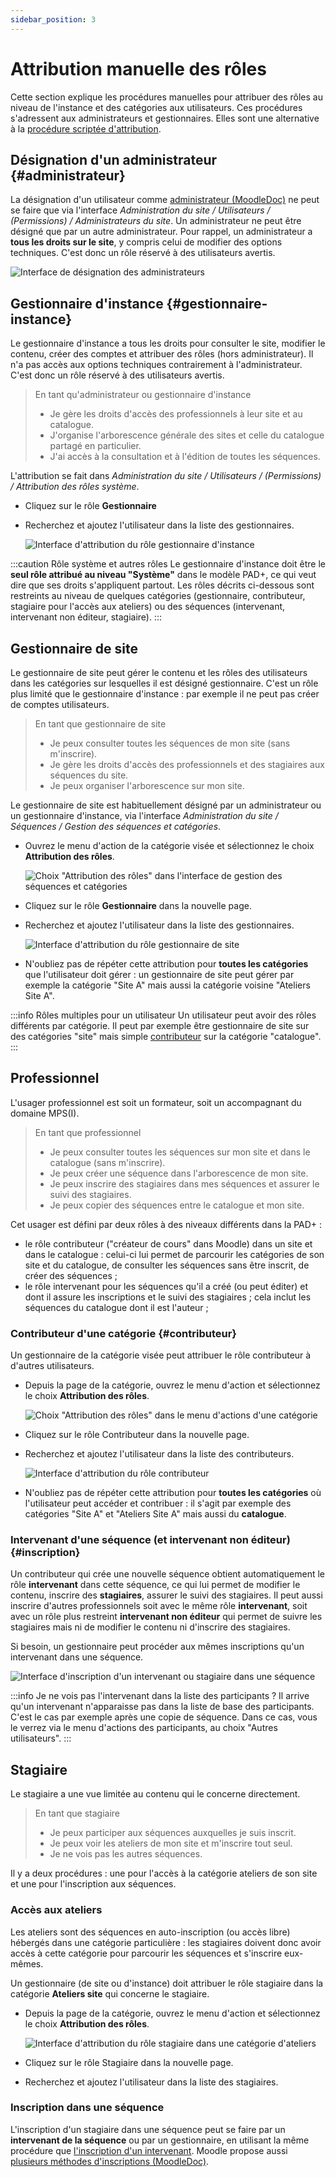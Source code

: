 ```yaml
---
sidebar_position: 3
---
```

# Attribution manuelle des rôles

Cette section explique les procédures manuelles pour attribuer des rôles au niveau de l'instance et des catégories aux utilisateurs. Ces procédures s'adressent aux administrateurs et gestionnaires. Elles sont une alternative à la [procédure scriptée d'attribution](donnees#users-categories).


## Désignation d'un administrateur {#administrateur}

La désignation d'un utilisateur comme [administrateur (MoodleDoc)](https://docs.moodle.org/3x/fr/Administrateur) ne peut se faire que via l'interface *Administration du site / Utilisateurs / (Permissions) / Administrateurs du site*. Un administrateur ne peut être désigné que par un autre administrateur. Pour rappel, un administrateur a **tous les droits sur le site**, y compris celui de modifier des options techniques. C'est donc un rôle réservé à des utilisateurs avertis.

![Interface de désignation des administrateurs](/img/organisation/ajout_administrateur.png)


## Gestionnaire d'instance {#gestionnaire-instance}

Le gestionnaire d'instance a tous les droits pour consulter le site, modifier le contenu, créer des comptes et attribuer des rôles (hors administrateur). Il n'a pas accès aux options techniques contrairement à l'administrateur. C'est donc un rôle réservé à des utilisateurs avertis.

> En tant qu'administrateur ou gestionnaire d'instance
> - Je gère les droits d'accès des professionnels à leur site et au catalogue.
> - J'organise l'arborescence générale des sites et celle du catalogue partagé en particulier.
> - J'ai accès à la consultation et à l'édition de toutes les séquences.

L'attribution se fait dans *Administration du site / Utilisateurs / (Permissions) / Attribution des rôles système*.

- Cliquez sur le rôle **Gestionnaire**
- Recherchez et ajoutez l'utilisateur dans la liste des gestionnaires.

    ![Interface d'attribution du rôle gestionnaire d'instance](/img/organisation/ajout_gestionnaire_instance.png)

:::caution Rôle système et autres rôles
Le gestionnaire d'instance doit être le **seul rôle attribué au niveau "Système"** dans le modèle PAD+, ce qui veut dire que ses droits s'appliquent partout. Les rôles décrits ci-dessous sont restreints au niveau de quelques catégories (gestionnaire, contributeur, stagiaire pour l'accès aux ateliers) ou des séquences (intervenant, intervenant non éditeur, stagiaire).
:::


## Gestionnaire de site

Le gestionnaire de site peut gérer le contenu et les rôles des utilisateurs dans les catégories sur lesquelles il est désigné gestionnaire. C'est un rôle plus limité que le gestionnaire d'instance : par exemple il ne peut pas créer de comptes utilisateurs.

> En tant que gestionnaire de site
> - Je peux consulter toutes les séquences de mon site (sans m'inscrire).
> - Je gère les droits d'accès des professionnels et des stagiaires aux séquences du site.
> - Je peux organiser l'arborescence sur mon site.

Le gestionnaire de site est habituellement désigné par un administrateur ou un gestionnaire d'instance, via l'interface *Administration du site / Séquences / Gestion des séquences et catégories*.

- Ouvrez le menu d'action de la catégorie visée et sélectionnez le choix **Attribution des rôles**.

    ![Choix "Attribution des rôles" dans l'interface de gestion des séquences et catégories](/img/organisation/gestion_toutes_categories.png)

- Cliquez sur le rôle **Gestionnaire** dans la nouvelle page.
- Recherchez et ajoutez l'utilisateur dans la liste des gestionnaires.

    ![Interface d'attribution du rôle gestionnaire de site](/img/organisation/ajout_gestionnaire_site.png)

- N'oubliez pas de répéter cette attribution pour **toutes les catégories** que l'utilisateur doit gérer : un gestionnaire de site peut gérer par exemple la catégorie "Site A" mais aussi la catégorie voisine "Ateliers Site A".

:::info Rôles multiples pour un utilisateur
Un utilisateur peut avoir des rôles différents par catégorie. Il peut par exemple être gestionnaire de site sur des catégories "site" mais simple [contributeur](#contributeur) sur la catégorie "catalogue".
:::


## Professionnel

L'usager professionnel est soit un formateur, soit un accompagnant du domaine MPS(I).

> En tant que professionnel
> - Je peux consulter toutes les séquences sur mon site et dans le catalogue (sans m'inscrire).
> - Je peux créer une séquence dans l'arborescence de mon site.
> - Je peux inscrire des stagiaires dans mes séquences et assurer le suivi des stagiaires.
> - Je peux copier des séquences entre le catalogue et mon site.

Cet usager est défini par deux rôles à des niveaux différents dans la PAD+ :

- le rôle contributeur ("créateur de cours" dans Moodle) dans un site et dans le catalogue : celui-ci lui permet de parcourir les catégories de son site et du catalogue, de consulter les séquences sans être inscrit, de créer des séquences ;
- le rôle intervenant pour les séquences qu'il a créé (ou peut éditer) et dont il assure les inscriptions et le suivi des stagiaires ; cela inclut les séquences du catalogue dont il est l'auteur ;

### Contributeur d'une catégorie {#contributeur}

Un gestionnaire de la catégorie visée peut attribuer le rôle contributeur à d'autres utilisateurs.

- Depuis la page de la catégorie, ouvrez le menu d'action et sélectionnez le choix **Attribution des rôles**.

    ![Choix "Attribution des rôles" dans le menu d'actions d'une catégorie](/img/organisation/gestion_categorie.png)

- Cliquez sur le rôle Contributeur dans la nouvelle page.
- Recherchez et ajoutez l'utilisateur dans la liste des contributeurs.

    ![Interface d'attribution du rôle contributeur](/img/organisation/ajout_contributeur.png)

- N'oubliez pas de répéter cette attribution pour **toutes les catégories** où l'utilisateur peut accéder et contribuer : il s'agit par exemple des catégories "Site A" et "Ateliers Site A" mais aussi du **catalogue**.

### Intervenant d'une séquence (et intervenant non éditeur) {#inscription}

Un contributeur qui crée une nouvelle séquence obtient automatiquement le rôle **intervenant** dans cette séquence, ce qui lui permet de modifier le contenu, inscrire des **stagiaires**, assurer le suivi des stagiaires. Il peut aussi inscrire d'autres professionnels soit avec le même rôle **intervenant**, soit avec un rôle plus restreint **intervenant non éditeur** qui permet de suivre les stagiaires mais ni de modifier le contenu ni d'inscrire des stagiaires.

Si besoin, un gestionnaire peut procéder aux mêmes inscriptions qu'un intervenant dans une séquence.

![Interface d'inscription d'un intervenant ou stagiaire dans une séquence](/img/organisation/ajout_intervenant.png)

:::info Je ne vois pas l'intervenant dans la liste des participants ?
Il arrive qu'un intervenant n'apparaisse pas dans la liste de base des participants. C'est le cas par exemple après une copie de séquence. Dans ce cas, vous le verrez via le menu d'actions des participants, au choix "Autres utilisateurs".
:::

## Stagiaire

Le stagiaire a une vue limitée au contenu qui le concerne directement.

> En tant que stagiaire
> - Je peux participer aux séquences auxquelles je suis inscrit.
> - Je peux voir les ateliers de mon site et m'inscrire tout seul.
> - Je ne vois pas les autres séquences.

Il y a deux procédures : une pour l'accès à la catégorie ateliers de son site et une pour l'inscription aux séquences.

### Accès aux ateliers

Les ateliers sont des séquences en auto-inscription (ou accès libre) hébergés dans une catégorie particulière : les stagiaires doivent donc avoir accès à cette catégorie pour parcourir les séquences et s'inscrire eux-mêmes.

Un gestionnaire (de site ou d'instance) doit attribuer le rôle stagiaire dans la catégorie **Ateliers site** qui concerne le stagiaire.

- Depuis la page de la catégorie, ouvrez le menu d'action et sélectionnez le choix **Attribution des rôles**.

    ![Interface d'attribution du rôle stagiaire dans une catégorie d'ateliers](/img/organisation/ajout_stagiaire_atelier.png)

- Cliquez sur le rôle Stagiaire dans la nouvelle page.
- Recherchez et ajoutez l'utilisateur dans la liste des stagiaires.


### Inscription dans une séquence

L'inscription d'un stagiaire dans une séquence peut se faire par un **intervenant de la séquence** ou par un gestionnaire, en utilisant la même procédure que [l'inscription d'un intervenant](#inscription). Moodle propose aussi [plusieurs méthodes d'inscriptions (MoodleDoc)](https://docs.moodle.org/3x/fr/Inscriptions).
